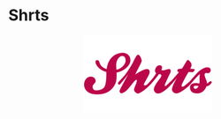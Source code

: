 # Shrts

<p align="center"><a href="https://shrts.herokuapp.com." title="shrts.herokuapp.com"><img src="/public/images/logo.png" alt="Shrts"></a></p>
